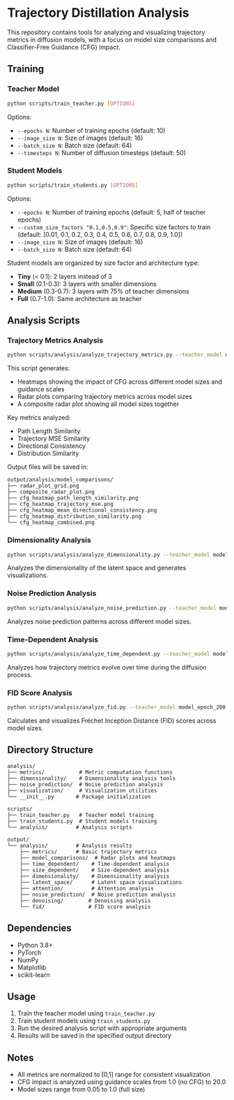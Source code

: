 # Trajectory Distillation Analysis

This repository contains tools for analyzing and visualizing trajectory metrics in diffusion models, with a focus on model size comparisons and Classifier-Free Guidance (CFG) impact.

## Training

### Teacher Model
```bash
python scripts/train_teacher.py [OPTIONS]
```
Options:
- `--epochs N`: Number of training epochs (default: 10)
- `--image_size N`: Size of images (default: 16)
- `--batch_size N`: Batch size (default: 64)
- `--timesteps N`: Number of diffusion timesteps (default: 50)

### Student Models
```bash
python scripts/train_students.py [OPTIONS]
```
Options:
- `--epochs N`: Number of training epochs (default: 5, half of teacher epochs)
- `--custom_size_factors "0.1,0.5,0.9"`: Specific size factors to train (default: [0.01, 0.1, 0.2, 0.3, 0.4, 0.5, 0.6, 0.7, 0.8, 0.9, 1.0])
- `--image_size N`: Size of images (default: 16)
- `--batch_size N`: Batch size (default: 64)

Student models are organized by size factor and architecture type:
- **Tiny** (< 0.1): 2 layers instead of 3
- **Small** (0.1-0.3): 3 layers with smaller dimensions
- **Medium** (0.3-0.7): 3 layers with 75% of teacher dimensions
- **Full** (0.7-1.0): Same architecture as teacher

## Analysis Scripts

### Trajectory Metrics Analysis
```bash
python scripts/analysis/analyze_trajectory_metrics.py --teacher_model model_epoch_200.pt
```
This script generates:
- Heatmaps showing the impact of CFG across different model sizes and guidance scales
- Radar plots comparing trajectory metrics across model sizes
- A composite radar plot showing all model sizes together

Key metrics analyzed:
- Path Length Similarity
- Trajectory MSE Similarity
- Directional Consistency
- Distribution Similarity

Output files will be saved in:
```
output/analysis/model_comparisons/
├── radar_plot_grid.png
├── composite_radar_plot.png
├── cfg_heatmap_path_length_similarity.png
├── cfg_heatmap_trajectory_mse.png
├── cfg_heatmap_mean_directional_consistency.png
├── cfg_heatmap_distribution_similarity.png
└── cfg_heatmap_combined.png
```

### Dimensionality Analysis
```bash
python scripts/analysis/analyze_dimensionality.py --teacher_model model_epoch_200.pt
```
Analyzes the dimensionality of the latent space and generates visualizations.

### Noise Prediction Analysis
```bash
python scripts/analysis/analyze_noise_prediction.py --teacher_model model_epoch_200.pt
```
Analyzes noise prediction patterns across different model sizes.

### Time-Dependent Analysis
```bash
python scripts/analysis/analyze_time_dependent.py --teacher_model model_epoch_200.pt
```
Analyzes how trajectory metrics evolve over time during the diffusion process.

### FID Score Analysis
```bash
python scripts/analysis/analyze_fid.py --teacher_model model_epoch_200.pt
```
Calculates and visualizes Fréchet Inception Distance (FID) scores across model sizes.

## Directory Structure
```
analysis/
├── metrics/           # Metric computation functions
├── dimensionality/    # Dimensionality analysis tools
├── noise_prediction/  # Noise prediction analysis
├── visualization/     # Visualization utilities
└── __init__.py       # Package initialization

scripts/
├── train_teacher.py   # Teacher model training
├── train_students.py  # Student models training
└── analysis/         # Analysis scripts

output/
└── analysis/         # Analysis results
    ├── metrics/      # Basic trajectory metrics
    ├── model_comparisons/  # Radar plots and heatmaps
    ├── time_dependent/    # Time-dependent analysis
    ├── size_dependent/    # Size-dependent analysis
    ├── dimensionality/    # Dimensionality analysis
    ├── latent_space/      # Latent space visualizations
    ├── attention/         # Attention analysis
    ├── noise_prediction/  # Noise prediction analysis
    ├── denoising/        # Denoising analysis
    └── fid/              # FID score analysis
```

## Dependencies
- Python 3.8+
- PyTorch
- NumPy
- Matplotlib
- scikit-learn

## Usage
1. Train the teacher model using `train_teacher.py`
2. Train student models using `train_students.py`
3. Run the desired analysis script with appropriate arguments
4. Results will be saved in the specified output directory

## Notes
- All metrics are normalized to [0,1] range for consistent visualization
- CFG impact is analyzed using guidance scales from 1.0 (no CFG) to 20.0
- Model sizes range from 0.05 to 1.0 (full size)
